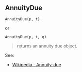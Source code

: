 ## AnnuityDue

```
AnnuityDue(p, t)
```

or 

```
AnnuityDue(p, t, q)
```

> returns an annuity due object.
  

See:
* [Wikipedia - Annuity-due](https://en.wikipedia.org/wiki/Annuity#Annuity-due)
 
 

